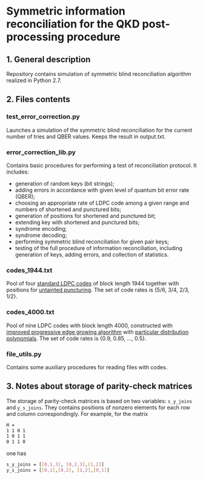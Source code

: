 # Symmetric information reconciliation for the QKD post-processing procedure

## 1. General description

Repository contains simulation of symmetric blind reconciliation algorithm realized in Python 2.7.

## 2. Files contents

### test_error_correction.py
Launches a simulation of the symmetric blind reconciliation for the current number of tries and QBER values. Keeps the result in output.txt.

### error_correction_lib.py
Contains basic procedures for performing a test of reconciliation protocol. It includes:
 - generation of random keys (bit strings);
 - adding errors in accordance with given level of quantum bit error rate (QBER);
 - choosing an appropriate rate of LDPC code among a given range and numbers of shortened and punctured bits;
 - generation of positions for shortened and punctured bit;
 - extending key with shortened and punctured bits;
 - syndrome encoding;
 - syndrome decoding;
 - performing symmetric blind reconciliation for given pair keys;
 - testing of the full procedure of information reconciliation, including generation of keys, adding errors, and collection of statistics.
 
### codes_1944.txt
Pool of four [standard LDPC codes](http://ieeexplore.ieee.org/document/5307322/?arnumber=5307322) of block length 1944 together with positions for [untainted puncturing](http://ieeexplore.ieee.org/document/6290312/?arnumber=6290312). The set of code rates is {5/6, 3/4, 2/3, 1/2}.

### codes_4000.txt
Pool of nine LDPC codes with block length 4000, constructed with [improved progressive edge growing algorithm](http://ieeexplore.ieee.org/document/5606185/?arnumber=5606185) with [particular distribution polynomials](http://ieeexplore.ieee.org/document/5205475/?arnumber=5205475). The set of code rates is {0.9, 0.85, ..., 0.5}.

### file_utils.py
Contains some auxiliary procedures for reading files with codes.

## 3. Notes about storage of parity-check matrices
The storage of parity-check matrices is based on two variables: `s_y_joins` and `y_s_joins`. They contains positions of nonzero elements for each row and column correspondingly.
For example, for the matrix
```sh
H = 
1 1 0 1
1 0 1 1
0 1 1 0
```
one has
```sh
s_y_joins = [[0,1,3], [0,2,3],[1,2]]
y_s_joins = [[0,1],[0,2], [1,2],[0,1]]
```
